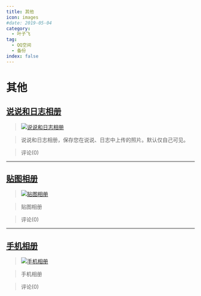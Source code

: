 ```yaml
---
title: 其他
icon: images
#date: 2019-05-04
category:
  - 叶子飞
tag:
  - QQ空间
  - 备份
index: false
---
```


# 其他

## [说说和日志相册](/叶子飞/Qzone/相册/其他/说说和日志相册)

> [![说说和日志相册](https://pan.4a1801.life:11443/d/NAS/Qzone_wyf/Albums/images/1E139F43.webp)](https://user.qzone.qq.com/2542864301/photo/V148n7I31NxlyN)

> 说说和日志相册，保存您在说说、日志中上传的照片。默认仅自己可见。

> 评论(0)

---

## [贴图相册](/叶子飞/Qzone/相册/其他/贴图相册)

> [![贴图相册](https://pan.4a1801.life:11443/d/NAS/Qzone_wyf/Albums/images/A3503DAE.webp)](https://user.qzone.qq.com/2542864301/photo/V148n7I328qoB2)

> 贴图相册

> 评论(0)

---

## [手机相册](/叶子飞/Qzone/相册/其他/手机相册)

> [![手机相册](https://pan.4a1801.life:11443/d/NAS/Qzone_wyf/Albums/images/FDAF92FE.webp)](https://user.qzone.qq.com/2542864301/photo/V148n7I34bSewT)

> 手机相册

> 评论(0)
